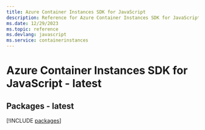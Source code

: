 ```yaml
---
title: Azure Container Instances SDK for JavaScript
description: Reference for Azure Container Instances SDK for JavaScript
ms.date: 12/29/2023
ms.topic: reference
ms.devlang: javascript
ms.service: containerinstances
---
```

# Azure Container Instances SDK for JavaScript - latest
## Packages - latest
[!INCLUDE [packages](container-instances-index.md)]